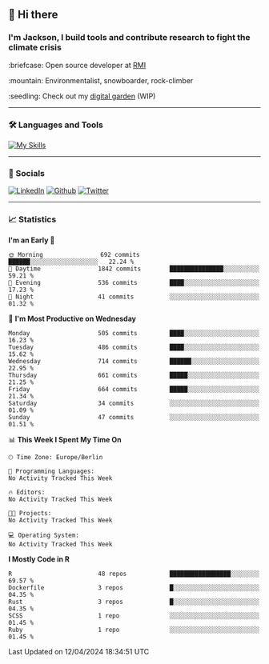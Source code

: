 ## :wave: Hi there
### I'm Jackson, I build tools and contribute research to fight the climate crisis
<p> :briefcase: Open source developer at <a href="https://rmi.org/" alt="RMI">RMI</a></p>
<p> :mountain: Environmentalist, snowboarder, rock-climber</p>
<p> :seedling: Check out my <a href="https://jdhoffa.github.io/" alt="digital garden">digital garden</a> (WIP) </p>

---

### :hammer_and_wrench: Languages and Tools

[![My Skills](https://skillicons.dev/icons?i=r,python,rust,js,html,css,postgresql,neovim,azure,docker,git&perline=6&theme=dark)](https://skillicons.dev)

---

### :iphone: Socials

[![LinkedIn](https://skillicons.dev/icons?i=linkedin&theme=dark)](https://www.linkedin.com/in/jackson-hoffart/) 
[![Github](https://skillicons.dev/icons?i=github&theme=dark)](https://github.com/jdhoffa) 
[![Twitter](https://skillicons.dev/icons?i=twitter&theme=dark)](https://twitter.com/jdhoffart) 

---

### :chart_with_upwards_trend: Statistics

 
<!--START_SECTION:waka-->
**I'm an Early 🐤** 

```text
🌞 Morning                692 commits         ██████░░░░░░░░░░░░░░░░░░░   22.24 % 
🌆 Daytime                1842 commits        ███████████████░░░░░░░░░░   59.21 % 
🌃 Evening                536 commits         ████░░░░░░░░░░░░░░░░░░░░░   17.23 % 
🌙 Night                  41 commits          ░░░░░░░░░░░░░░░░░░░░░░░░░   01.32 % 
```
📅 **I'm Most Productive on Wednesday** 

```text
Monday                   505 commits         ████░░░░░░░░░░░░░░░░░░░░░   16.23 % 
Tuesday                  486 commits         ████░░░░░░░░░░░░░░░░░░░░░   15.62 % 
Wednesday                714 commits         ██████░░░░░░░░░░░░░░░░░░░   22.95 % 
Thursday                 661 commits         █████░░░░░░░░░░░░░░░░░░░░   21.25 % 
Friday                   664 commits         █████░░░░░░░░░░░░░░░░░░░░   21.34 % 
Saturday                 34 commits          ░░░░░░░░░░░░░░░░░░░░░░░░░   01.09 % 
Sunday                   47 commits          ░░░░░░░░░░░░░░░░░░░░░░░░░   01.51 % 
```


📊 **This Week I Spent My Time On** 

```text
🕑︎ Time Zone: Europe/Berlin

💬 Programming Languages: 
No Activity Tracked This Week

🔥 Editors: 
No Activity Tracked This Week

🐱‍💻 Projects: 
No Activity Tracked This Week

💻 Operating System: 
No Activity Tracked This Week
```

**I Mostly Code in R** 

```text
R                        48 repos            █████████████████░░░░░░░░   69.57 % 
Dockerfile               3 repos             █░░░░░░░░░░░░░░░░░░░░░░░░   04.35 % 
Rust                     3 repos             █░░░░░░░░░░░░░░░░░░░░░░░░   04.35 % 
SCSS                     1 repo              ░░░░░░░░░░░░░░░░░░░░░░░░░   01.45 % 
Ruby                     1 repo              ░░░░░░░░░░░░░░░░░░░░░░░░░   01.45 % 
```




 Last Updated on 12/04/2024 18:34:51 UTC
<!--END_SECTION:waka-->
